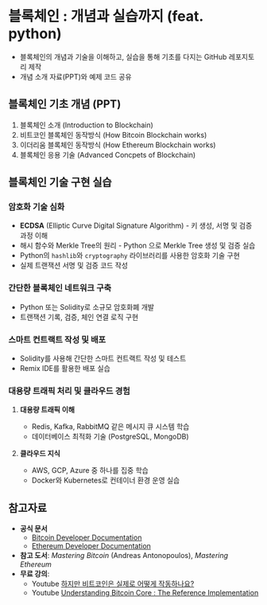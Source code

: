 # 블록체인 : 개념과 실습까지 (feat. python)

- 블록체인의 개념과 기술을 이해하고, 실습을 통해 기초를 다지는 GitHub 레포지토리 제작
- 개념 소개 자료(PPT)와 예제 코드 공유

## 블록체인 기초 개념 (PPT)
1. 블록체인 소개 (Introduction to Blockchain)
1. 비트코인 블록체인 동작방식 (How Bitcoin Blockchain works)
1. 이더리움 블록체인 동작방식 (How Ethereum Blockchain works)
1. 블록체인 응용 기술 (Advanced Concpets of Blockchain)

## 블록체인 기술 구현 실습
### 암호화 기술 심화
   - **ECDSA** (Elliptic Curve Digital Signature Algorithm) - 키 생성, 서명 및 검증 과정 이해
   - 해시 함수와 Merkle Tree의 원리 - Python 으로 Merkle Tree 생성 및 검증 실습
   - Python의 `hashlib`와 `cryptography` 라이브러리를 사용한 암호화 기술 구현
   - 실제 트랜잭션 서명 및 검증 코드 작성

### 간단한 블록체인 네트워크 구축
   - Python 또는 Solidity로 소규모 암호화폐 개발
   - 트랜잭션 기록, 검증, 체인 연결 로직 구현

### 스마트 컨트랙트 작성 및 배포
   - Solidity를 사용해 간단한 스마트 컨트랙트 작성 및 테스트
   - Remix IDE를 활용한 배포 실습

### 대용량 트래픽 처리 및 클라우드 경험

1. **대용량 트래픽 이해**
   - Redis, Kafka, RabbitMQ 같은 메시지 큐 시스템 학습
   - 데이터베이스 최적화 기술 (PostgreSQL, MongoDB)

1. **클라우드 지식**
   - AWS, GCP, Azure 중 하나를 집중 학습
   - Docker와 Kubernetes로 컨테이너 환경 운영 실습


## 참고자료
- **공식 문서**
   - [Bitcoin Developer Documentation](https://developer.bitcoin.org/)
   - [Ethereum Developer Documentation](https://ethereum.org/en/developers/docs/)
- **참고 도서**: *Mastering Bitcoin* (Andreas Antonopoulos), *Mastering Ethereum*
- **무료 강의**:
   - Youtube [하지만 비트코인은 실제로 어떻게 작동하나요?](https://www.youtube.com/watch?v=bBC-nXj3Ng4&list=LL&index=10 )
   - Youtube [Understanding Bitcoin Core : The Reference Implementation](https://www.youtube.com/watch?v=wLYdcH37phE)